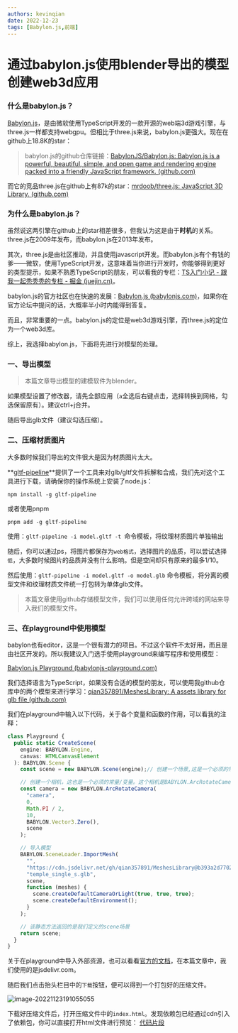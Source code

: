 ```yaml
---
authors: kevinqian
date: 2022-12-23
tags: [Babylon.js,前端]
---
```


# 通过babylon.js使用blender导出的模型创建web3d应用



### 什么是babylon.js？

[Babylon.js](https://www.babylonjs.com/)，是由微软使用TypeScript开发的一款开源的web端3d游戏引擎，与three.js一样都支持webgpu。但相比于three.js来说，babylon.js更强大。现在在github上18.8K的star：

> babylon.js的github仓库链接：[BabylonJS/Babylon.js: Babylon.js is a powerful, beautiful, simple, and open game and rendering engine packed into a friendly JavaScript framework. (github.com)](https://github.com/BabylonJS/Babylon.js)

而它的竞品three.js在github上有87k的star：[mrdoob/three.js: JavaScript 3D Library. (github.com)](https://github.com/mrdoob/three.js)



### 为什么是babylon.js？

虽然说这两引擎在github上的star相差很多，但我认为这是由于**时机**的关系。three.js在2009年发布，而babylon.js在2013年发布。

其次，three.js是由社区推动，并且使用javascript开发。而babylon.js有个有钱的爹——微软，使用TypeScript开发，这意味着当你进行开发时，你能够得到更好的类型提示，如果不熟悉TypeScript的朋友，可以看我的专栏：[TS入门小记 - 跟我一起秃秃秃的专栏 - 掘金 (juejin.cn)](https://juejin.cn/column/7163571163137277965)。

babylon.js的官方社区也在快速的发展：[Babylon.js (babylonjs.com)](https://forum.babylonjs.com/)，如果你在官方论坛中提问的话，大概率半小时内能得到答复。

而且，非常重要的一点。babylon.js的定位是web3d游戏引擎，而three.js的定位为一个web3d库。

综上，我选择babylon.js，下面将先进行对模型的处理。



### 一、导出模型

> 本篇文章导出模型的建模软件为blender。

如果模型设置了修改器，请先全部应用（`a`全选后右键点击，选择转换到网格，勾选保留原有）。建议ctrl+j合并。

随后导出glb文件（建议勾选压缩）。



### 二、压缩材质图片

大多数时候我们导出的文件很大是因为材质图片太大。

**[gltf-pipeline](https://github.com/CesiumGS/gltf-pipeline)**提供了一个工具来对glb/gltf文件拆解和合成，我们先对这个工具进行下载，请确保你的操作系统上安装了node.js：

```
npm install -g gltf-pipeline
```

或者使用pnpm

```
pnpm add -g gltf-pipeline
```



使用：`gltf-pipeline -i model.gltf -t `命令模板，将纹理材质图片单独输出

随后，你可以通过ps，将图片都保存为`web格式`，选择图片的品质，可以尝试选择`低`，大多数时候图片的品质并没有什么影响。但是空间却只有原来的最多1/10。

然后使用：`gltf-pipeline -i model.gltf -o model.glb` 命令模板，将分离的模型文件和纹理材质文件统一打包转为单体glb文件。 



> 本篇文章使用github存储模型文件，我们可以使用任何允许跨域的网站来导入我们的模型文件。

### 三、在playground中使用模型

babylon也有editor，这是一个很有潜力的项目。不过这个软件不太好用，而且是由社区开发的。所以我建议入门选手使用playground来编写程序和使用模型：

[Babylon.js Playground (babylonjs-playground.com)](https://www.babylonjs-playground.com/)

我们选择语言为TypeScript，如果没有合适的模型的朋友，可以使用我github仓库中的两个模型来进行学习：[qian357891/MeshesLibrary: A assets library for glb file (github.com)](https://github.com/qian357891/MeshesLibrary)

我们在playground中输入以下代码，关于各个变量和函数的作用，可以看我的注释：

```ts
class Playground {
  public static CreateScene(
    engine: BABYLON.Engine,
    canvas: HTMLCanvasElement
  ): BABYLON.Scene {
    const scene = new BABYLON.Scene(engine);// 创建一个场景,这是一个必须的常量/变量，参数为Playground类中CreateScene静态方法的engine属性

    // 创建一个相机，这也是一个必须的常量/变量。这个相机是BABYLON.ArcRotateCamera类的一个实例，这个相机能够让我们使用鼠标和触摸对模型进行观看。
    const camera = new BABYLON.ArcRotateCamera(
      "camera",
      0,
      Math.PI / 2,
      10,
      BABYLON.Vector3.Zero(),
      scene
    );

    // 导入模型
    BABYLON.SceneLoader.ImportMesh(
      "",
      "https://cdn.jsdelivr.net/gh/qian357891/MeshesLibrary@b393a2d7702579e657ceb3c5a150ba650f13b68a/",
      "temple_single_s.glb",
      scene,
      function (meshes) {
        scene.createDefaultCameraOrLight(true, true, true);
        scene.createDefaultEnvironment();
      }
    );

    // 该静态方法返回的是我们定义的scene场景
    return scene;
  }
}
```

关于在playground中导入外部资源，也可以看看[官方的文档](https://doc.babylonjs.com/toolsAndResources/thePlayground/externalPGAssets#using-jsdelivrcom)，在本篇文章中，我们使用的是jsdelivr.com。



随后我们点击抬头栏目中的`下载`按钮，便可以得到一个打包好的压缩文件。

![image-20221123191055055](https://qiankun825.oss-cn-hangzhou.aliyuncs.com/img/image-20221123191055055.png)



下载好压缩文件后，打开压缩文件中的`index.html`。发现依赖包已经通过cdn引入了依赖包，你可以直接打开html文件进行预览：
[代码片段](https://code.juejin.cn/pen/7163096766378672162)

